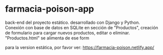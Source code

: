 # farmacia-poison-app

back-end del proyecto estático.
desarrollado con Django y Python. Conexión con base de datos en SQLite
en sección de "Productos", creación de formulario para cargar nuevos productos, editar o eliminar.
"Productos.html" se alimenta de ese form

para la version estática, por favor ver: https://farmacia-poison.netlify.app/ 

